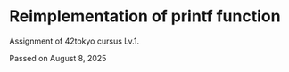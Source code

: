 # Reimplementation of printf function

Assignment of 42tokyo cursus Lv.1.

Passed on August 8, 2025
